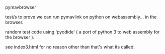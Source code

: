 pymavbrowser

test/s to prove we can run pymavlink on python on webassembly... in the browser.

random test code using 'pyodide' ( a port of python 3 to web assembly for the browser ).


see index3.html for no reason other than that's what its called.
